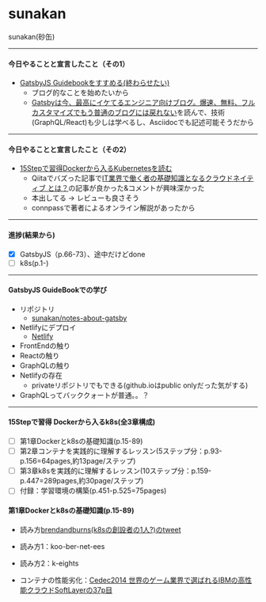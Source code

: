# sunakan

sunakan(砂缶)

---

#### 今日やることと宣言したこと（その1）

- [GatsbyJS Guidebookをすすめる(終わらせたい)](https://booth.pm/ja/items/1312387)
  - ブログ的なことを始めたいから
  - [Gatsbyは今、最高にイケてるエンジニア向けブログ。爆速、無料、フルカスタマイズでもう普通のブログには戻れない](https://www.jabba.cloud/20190113194504/)を読んで、技術(GraphQL/React)も少しは学べるし、Asciidocでも記述可能そうだから

---

#### 今日やることと宣言したこと（その2）  

- [15Stepで習得Dockerから入るKubernetesを読む](https://www.amazon.co.jp/15Step%E3%81%A7%E7%BF%92%E5%BE%97-Docker%E3%81%8B%E3%82%89%E5%85%A5%E3%82%8BKubernetes-%E3%82%B3%E3%83%B3%E3%83%86%E3%83%8A%E9%96%8B%E7%99%BA%E3%81%8B%E3%82%89K8s%E6%9C%AC%E7%95%AA%E9%81%8B%E7%94%A8%E3%81%BE%E3%81%A7-StepUp-%E9%81%B8%E6%9B%B8/dp/4865941614)
  - Qiitaでバズった記事で[IT業界で働く者の基礎知識となるクラウドネイティブ とは？](https://qiita.com/MahoTakara/items/7c6c89cbddfd4a8f7b44)の記事が良かった&コメントが興味深かった
  - 本出してる -> レビューも良さそう
  - connpassで著者によるオンライン解説があったから

---

#### 進捗(結果から)

- [x] GatsbyJS（p.66-73）、途中だけどdone
- [ ] k8s(p.1-)

---

#### GatsbyJS GuideBookでの学び

- リポジトリ
  - [sunakan/notes-about-gatsby](https://github.com/sunakan/notes-about-gatsby)
- Netlifyにデプロイ
  - [Netlify](https://5dcf6ff7f0cd9d3daab963b3--blissful-raman-a0e29e.netlify.com/)
- FrontEndの触り
- Reactの触り
- GraphQLの触り
- Netlifyの存在
  - privateリポジトリでもできる(github.ioはpublic onlyだった気がする)
- GraphQLってバッククォートが普通。。？

---

#### 15Stepで習得 Dockerから入るk8s(全3章構成)

- [ ] 第1章Dockerとk8sの基礎知識(p.15-89)
- [ ] 第2章コンテナを実践的に理解するレッスン(5ステップ分：p.93-p.156=64pages,約13page/ステップ)
- [ ] 第3章k8sを実践的に理解するレッスン(10ステップ分：p.159-p.447=289pages,約30page/ステップ)
- [ ] 付録：学習環境の構築(p.451-p.525=75pages)

#### 第1章Dockerとk8sの基礎知識(p.15-89)

- 読み方[brendandburns(k8sの創設者の1人?)のtweet](https://twitter.com/brendandburns/status/585479466648018944?ref_src=twsrc%5Etfw)
- 読み方1：koo-ber-net-ees
- 読み方2：k-eights

- コンテナの性能劣化：[Cedec2014 世界のゲーム業界で選ばれるIBMの高性能クラウドSoftLayerの37p目](https://www.slideshare.net/MahoTakara/cedec2014-ibmsoftlayer)
